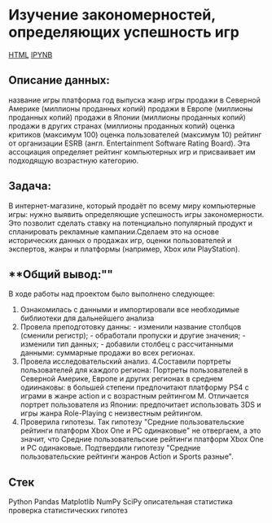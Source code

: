 # **Изучение закономерностей, определяющих успешность игр**

[HTML](https://disk.yandex.ru/d/OGPrbdDL3OEgvA)
[IPYNB](https://disk.yandex.ru/d/EzzRA2ULNh_fOw)

## **Описание данных:**

название игры
платформа
год выпуска
жанр игры
продажи в Северной Америке (миллионы проданных копий)
продажи в Европе (миллионы проданных копий)
продажи в Японии (миллионы проданных копий)
продажи в других странах (миллионы проданных копий)
оценка критиков (максимум 100)
оценка пользователей (максимум 10)
рейтинг от организации ESRB (англ. Entertainment Software Rating Board). Эта ассоциация определяет рейтинг компьютерных игр и присваивает им подходящую возрастную категорию.

## **Задача:**

В интернет-магазине, который продаёт по всему миру компьютерные игры: нужно выявить определяющие успешность игры закономерности. Это позволит сделать ставку на потенциально популярный продукт и спланировать рекламные кампании.Сделаем это на основе исторических данных о продажах игр, оценки пользователей и экспертов, жанры и платформы (например, Xbox или PlayStation).

## **Общий вывод:""

В ходе работы над проектом было выполнено следующее:
1. Ознакомилась с данными и импортировали все необходимые библиотеки для дальнейшего анализа
2. Провела преподготовку данны: - изменили название столбцов (сменили регистр);
                         - обработали пропуски и другие значения;
                         - изменили тип данных;
                         - добавили столбец с рассчитанными данными: суммарные продажи во всех регионах.
3. Провела исследовательский анализ. 
4.Составили портреты пользователей для каждого региона: Портреты пользователей в Северной Америке, Европе и других регионах в среднем одиинаковы: в большей степени предпочитают платформу PS4 с играми в жанре action и с возрастным рейтингом M. Отличается портрет пользователя из Японии: предпочитает использовать 3DS и игры жанра Role-Playing с неизвестным рейтингом.
5. Проверила гипотезы. Так гипотезу "Средние пользовательские рейтинги платформ Xbox One и PC одинаковые" не отвергаем, а это значит, что Средние пользовательские рейтинги платформ Xbox One и PC одинаковые. Подтвердили гипотезу "Средние пользовательские рейтинги жанров Action и Sports разные".

## **Стек**

Python
Pandas
Matplotlib
NumPy
SciPy
описательная статистика
проверка статистических гипотез

